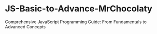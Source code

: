 # JS-Basic-to-Advance-MrChocolaty
Comprehensive JavaScript Programming Guide: From Fundamentals to Advanced Concepts
